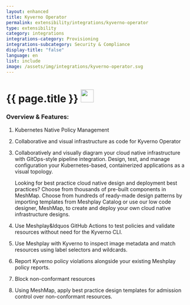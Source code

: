 ```yaml
---
layout: enhanced
title: Kyverno Operator
permalink: extensibility/integrations/kyverno-operator
type: extensibility
category: integrations
integrations-category: Provisioning
integrations-subcategory: Security & Compliance
display-title: "false"
language: en
list: include
image: /assets/img/integrations/kyverno-operator.svg
---
```


<h1>{{ page.title }} <img src="{{ page.image }}" style="width: 35px; height: 35px;" /></h1>


<!-- This needs replaced with the Category property, not the sub-category.
 #### About: Kubernetes Native Policy Management -->

### Overview & Features:

1. Kubernetes Native Policy Management

2. Collaborative and visual infrastructure as code for Kyverno Operator

4. 
    Collaboratively and visually diagram your cloud native infrastructure with GitOps-style pipeline integration. Design, test, and manage configuration your Kubernetes-based, containerized applications as a visual topology.



    Looking for best practice cloud native design and deployment best practices? Choose from thousands of pre-built components in MeshMap. Choose from hundreds of ready-made design patterns by importing templates from Meshplay Catalog or use our low code designer, MeshMap, to create and deploy your own cloud native infrastructure designs.



5. Use Meshplay&ldquos GitHub Actions to test policies and validate resources without need for the Kyverno CLI.

6. Use Meshplay with Kyverno to inspect image metadata and 
match resources using label selectors and wildcards.

7. Report Kyverno policy violations alongside your existing Meshplay policy reports.


8. Block non-conformant resources

9. Using MeshMap, apply best practice design templates for admission control over non-conformant resources.

